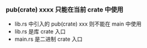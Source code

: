 ### pub(crate) xxxx 只能在当前 crate 中使用
- lib.rs 中引入的 pub(crate) xxx 则不能在 main 中使用
- lib.rs 是库 crate 入口
- main.rs 是二进制 crate 入口

